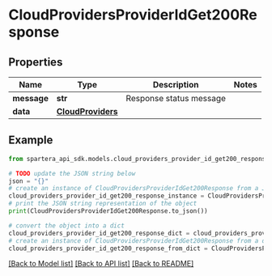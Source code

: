 # CloudProvidersProviderIdGet200Response


## Properties

Name | Type | Description | Notes
------------ | ------------- | ------------- | -------------
**message** | **str** | Response status message | 
**data** | [**CloudProviders**](CloudProviders.md) |  | 

## Example

```python
from spartera_api_sdk.models.cloud_providers_provider_id_get200_response import CloudProvidersProviderIdGet200Response

# TODO update the JSON string below
json = "{}"
# create an instance of CloudProvidersProviderIdGet200Response from a JSON string
cloud_providers_provider_id_get200_response_instance = CloudProvidersProviderIdGet200Response.from_json(json)
# print the JSON string representation of the object
print(CloudProvidersProviderIdGet200Response.to_json())

# convert the object into a dict
cloud_providers_provider_id_get200_response_dict = cloud_providers_provider_id_get200_response_instance.to_dict()
# create an instance of CloudProvidersProviderIdGet200Response from a dict
cloud_providers_provider_id_get200_response_from_dict = CloudProvidersProviderIdGet200Response.from_dict(cloud_providers_provider_id_get200_response_dict)
```
[[Back to Model list]](../README.md#documentation-for-models) [[Back to API list]](../README.md#documentation-for-api-endpoints) [[Back to README]](../README.md)


